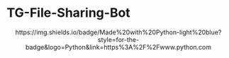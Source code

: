 # TG-File-Sharing-Bot

<p align="center">
https://img.shields.io/badge/Made%20with%20Python-light%20blue?style=for-the-badge&logo=Python&link=https%3A%2F%2Fwww.python.com
</p>
